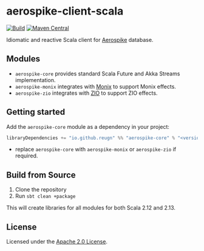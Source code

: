 # aerospike-client-scala
[![Build](https://github.com/reugn/aerospike-client-scala/actions/workflows/build.yml/badge.svg)](https://github.com/reugn/aerospike-client-scala/actions/workflows/build.yml)
[![Maven Central](https://maven-badges.herokuapp.com/maven-central/io.github.reugn/aerospike-core_2.12/badge.svg)](https://maven-badges.herokuapp.com/maven-central/io.github.reugn/aerospike-core_2.12/)

Idiomatic and reactive Scala client for [Aerospike](https://www.aerospike.com/) database.

## Modules
* `aerospike-core` provides standard Scala Future and Akka Streams implementation.
* `aerospike-monix` integrates with [Monix](https://monix.io/) to support Monix effects.
* `aerospike-zio` integrates with [ZIO](https://zio.dev/) to support ZIO effects.

## Getting started
Add the `aerospike-core` module as a dependency in your project:
```scala
libraryDependencies += "io.github.reugn" %% "aerospike-core" % "<version>"
```
* replace `aerospike-core` with `aerospike-monix` or `aerospike-zio` if required.

## Build from Source
1. Clone the repository
2. Run `sbt clean +package`

This will create libraries for all modules for both Scala 2.12 and 2.13.

## License
Licensed under the [Apache 2.0 License](./LICENSE).
